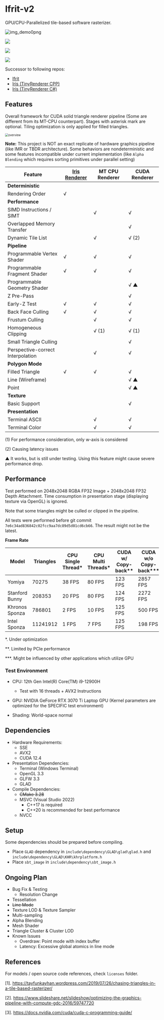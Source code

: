 # Ifrit-v2

GPU/CPU-Parallelized tile-based software rasterizer.

![img_demo0png](/img/img_demo0png.png)

![](img/img_demo1.png)

![](img/img_demo2.png)

![](img/img_demo3.png)



Successor to following repos:
 - [Ifrit](https://github.com/Aeroraven/Ifrit)
 - [Iris (TinyRenderer CPP)](https://github.com/Aeroraven/Stargazer/tree/main/ComputerGraphics/Iris)
 - [Iris (TinyRenderer C#)](https://github.com/Aeroraven/Stargazer/tree/main/ComputerGraphics/TinyRenderer)



## Features

Overall framework for CUDA solid triangle renderer pipeline (Some are different from its MT-CPU counterpart). Stages with asterisk mark are optional. Tiling optimization is only applied for filled triangles.

<img src="/img/overview.png" alt="overview" style="zoom: 67%;" />

**Note:** This project is NOT an exact replicate of hardware graphics pipeline (like IMR or TBDR architecture). Some behaviors are nondeterministic and some features incompatible under current implementation (like `Alpha Blending` which requires sorting primitives under parallel setting)

| Feature                           | [Iris Renderer](https://github.com/Aeroraven/Stargazer/tree/main/ComputerGraphics/Iris) | MT CPU Renderer | CUDA Renderer |
| --------------------------------- | ------------------------------------------------------------ | --------------- | ------------- |
| **Deterministic**                 |                                                              |                 |               |
| Rendering Order                   | √                                                            |                 |               |
| **Performance**                   |                                                              |                 |               |
| SIMD Instructions / SIMT          |                                                              | √               | √             |
| Overlapped Memory Transfer        |                                                              |                 | √             |
| Dynamic Tile List                 |                                                              | √               | √ (2)         |
| **Pipeline**                      |                                                              |                 |               |
| Programmable Vertex Shader        | √                                                            | √               | √             |
| Programmable Fragment Shader      | √                                                            | √               | √             |
| Programmable Geometry Shader      |                                                              |                 | √ ▲           |
| Z Pre-Pass                        |                                                              |                 | √             |
| Early-Z Test                      | √                                                            | √               | √             |
| Back Face Culling                 | √                                                            | √               | √             |
| Frustum Culling                   |                                                              | √               | √             |
| Homogeneous Clipping              |                                                              | √ (1)           | √ (1)         |
| Small Triangle Culling            |                                                              |                 | √             |
| Perspective-correct Interpolation |                                                              | √               | √             |
| **Polygon Mode**                  |                                                              |                 |               |
| Filled Triangle                   | √                                                            | √               | √             |
| Line (Wireframe)                  |                                                              |                 | √ ▲           |
| Point                             |                                                              |                 | √ ▲           |
| **Texture**                       |                                                              |                 |               |
| Basic Support                     |                                                              |                 | √             |
| **Presentation**                  |                                                              |                 |               |
| Terminal ASCII                    |                                                              | √               | √             |
| Terminal Color                    |                                                              | √               | √             |

(1) For performance consideration, only w-axis is considered 

(2) Causing latency issues

▲ It works, but is still under testing. Using this feature might cause severe performance drop.



## Performance

Test performed on 2048x2048 RGBA FP32 Image + 2048x2048 FP32 Depth Attachment. Time consumption in presentation stage (displaying texture via OpenGL) is ignored.

Note that some triangles might be culled or clipped in the pipeline. 

All tests were performed before git commit `7e6c34ad836842c02fcc9aa7dc89d5d01cd6cb66`. The result might not be the latest.

**Frame Rate**

| Model          | Triangles | CPU Single Thread* | CPU Multi Threads* | CUDA w/ Copy-back** | CUDA w/o Copy-back*** |
| -------------- | --------- | ------------------ | ------------------ | ------------------- | --------------------- |
| Yomiya         | 70275     | 38 FPS             | 80 FPS             | 123 FPS             | 2857 FPS              |
| Stanford Bunny | 208353    | 20 FPS             | 80 FPS             | 124 FPS             | 2272 FPS              |
| Khronos Sponza | 786801    | 2 FPS              | 10 FPS             | 125 FPS             | 500 FPS               |
| Intel Sponza   | 11241912  | 1 FPS              | 7 FPS              | 125 FPS             | 198 FPS               |

*. Under optimization 

**. Limited by PCIe performance

***. Might be influenced by other applications which utilize GPU



### Test Environment

- CPU: 12th Gen Intel(R) Core(TM) i9-12900H 
  - Test with 16 threads + AVX2 Instructions

- GPU: NVIDIA GeForce RTX 3070 Ti Laptop GPU (Kernel parameters are optimized for the SPECIFIC test environment)
- Shading: World-space normal



## Dependencies

- Hardware Requirements:
  - SSE
  - AVX2
  - CUDA 12.4
- Presentation Dependencies:
	- Terminal (Windows Terminal)
	- OpenGL 3.3
	- GLFW 3.3
	- GLAD
- Compile Dependencies:
	- <s>CMake 3.28</s>
	- MSVC (Visual Studio 2022)
		- C++17 is required
		- C++20 is recommended for best performance
	- NVCC



## Setup

Some dependencies should be prepared before compiling.

- Place `GLAD` dependency in `include\dependency\GLAD\glad\glad.h` and `include\dependency\GLAD\KHR\khrplatform.h`
- Place `sbt_image` in `include\dependency\sbt_image.h`



## Ongoing Plan

- Bug Fix & Testing
  - Resolution Change
- Tessellation
- <s>Line Mode</s>
- Texture LOD & Texture Sampler
- Multi-sampling
- Alpha Blending
- Mesh Shader
- Triangle Cluster & Cluster LOD
- Known Issues
  - Overdraw: Point mode with index buffer
  - Latency: Excessive global atomics in line mode




## References

For models / open source code references, check `licenses` folder.

[1]. https://tayfunkayhan.wordpress.com/2019/07/26/chasing-triangles-in-a-tile-based-rasterizer/

[2]. https://www.slideshare.net/slideshow/optimizing-the-graphics-pipeline-with-compute-gdc-2016/59747720

[3]. https://docs.nvidia.com/cuda/cuda-c-programming-guide/
